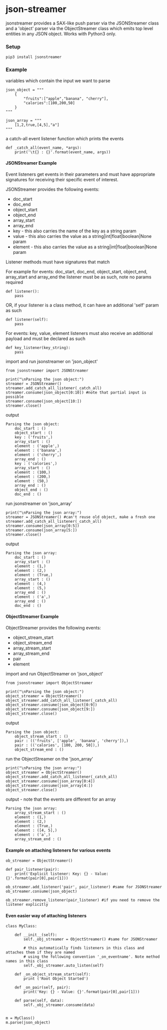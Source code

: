 json-streamer
=============
jsonstreamer provides a SAX-like push parser via the JSONStreamer class and a 'object' parser via the
ObjectStreamer class which emits top level entities in any JSON object. Works with Python3 only.


### Setup
    pip3 install jsonstreamer

### Example

variables which contain the input we want to parse
    
    json_object = """
        {
            "fruits":["apple","banana", "cherry"],
            "calories":[100,200,50]
        }
    """
    
    json_array = """
        [1,2,true,[4,5],"a"]
    """
   
    
a catch-all event listener function which prints the events

    def _catch_all(event_name, *args):
        print('\t{} : {}'.format(event_name, args))
        
#### JSONStreamer Example

Event listeners get events in their parameters and must have appropriate signatures for receiving their specific event of interest.

JSONStreamer provides the following events:
* doc_start
* doc_end
* object_start
* object_end
* array_start
* array_end
* key - this also carries the name of the key as a string param
* value -  this also carries the value as a string|int|float|boolean|None param
* element - this also carries the value as a string|int|float|boolean|None param

Listener methods must have signatures that match

For example for events: doc_start, doc_end, object_start, object_end, array_start and array_end the listener must be as such, note no params required

    def listener():
        pass
        
OR, if your listener is a class method, it can have an additional 'self' param as such

    def listener(self):
        pass
        
For events: key, value, element listeners must also receive an additional payload and must be declared as such

    def key_listener(key_string):
        pass


import and run jsonstreamer on 'json_object'

    from jsonstreamer import JSONStreamer 
    
    print("\nParsing the json object:")
    streamer = JSONStreamer() 
    streamer.add_catch_all_listener(_catch_all)
    streamer.consume(json_object[0:10]) #note that partial input is possible
    streamer.consume(json_object[10:])
    streamer.close()
   
output

    Parsing the json object:
        doc_start : ()
        object_start : ()
        key : ('fruits',)
        array_start : ()
        element : ('apple',)
        element : ('banana',)
        element : ('cherry',)
        array_end : ()
        key : ('calories',)
        array_start : ()
        element : (100,)
        element : (200,)
        element : (50,)
        array_end : ()
        object_end : ()
        doc_end : ()

    
run jsonstreamer on 'json_array'

    print("\nParsing the json array:")
    streamer = JSONStreamer() #can't reuse old object, make a fresh one
    streamer.add_catch_all_listener(_catch_all)
    streamer.consume(json_array[0:5])
    streamer.consume(json_array[5:])
    streamer.close()

output

    Parsing the json array:
        doc_start : ()
        array_start : ()
        element : (1,)
        element : (2,)
        element : (True,)
        array_start : ()
        element : (4,)
        element : (5,)
        array_end : ()
        element : ('a',)
        array_end : ()
        doc_end : ()
   
#### ObjectStreamer Example

ObjectStreamer provides the following events:
* object_stream_start
* object_stream_end
* array_stream_start
* array_stream_end
* pair
* element

import and run ObjectStreamer on 'json_object'

    from jsonstreamer import ObjectStreamer
    
    print("\nParsing the json object:")
    object_streamer = ObjectStreamer()
    object_streamer.add_catch_all_listener(_catch_all)
    object_streamer.consume(json_object[0:9])
    object_streamer.consume(json_object[9:])
    object_streamer.close()
    
output

    Parsing the json object:
        object_stream_start : ()
        pair : (('fruits', ['apple', 'banana', 'cherry']),)
        pair : (('calories', [100, 200, 50]),)
        object_stream_end : ()

run the ObjectStreamer on the 'json_array'

    print("\nParsing the json array:")
    object_streamer = ObjectStreamer()
    object_streamer.add_catch_all_listener(_catch_all)
    object_streamer.consume(json_array[0:4])
    object_streamer.consume(json_array[4:])
    object_streamer.close()

output - note that the events are different for an array

    Parsing the json array:
        array_stream_start : ()
        element : (1,)
        element : (2,)
        element : (True,)
        element : ([4, 5],)
        element : ('a',)
        array_stream_end : ()

#### Example on attaching listeners for various events

    ob_streamer = ObjectStreamer()
    
    def pair_listener(pair):
        print('Explicit listener: Key: {} - Value: {}'.format(pair[0],pair[1]))
        
    ob_streamer.add_listener('pair', pair_listener) #same for JSONStreamer
    ob_streamer.consume(json_object)
    
    ob_streamer.remove_listener(pair_listener) #if you need to remove the listener explicitly
    
#### Even easier way of attaching listeners

    class MyClass:
        
        def __init__(self):
            self._obj_streamer = ObjectStreamer() #same for JSONStreamer
            
            # this automatically finds listeners in this class and attaches them if they are named
            # using the following convention '_on_eventname'. Note method names in this class
            self._obj_streamer.auto_listen(self) 
        
        def _on_object_stream_start(self):
            print ('Root Object Started')
            
        def _on_pair(self, pair):
            print('Key: {} - Value: {}'.format(pair[0],pair[1]))
            
        def parse(self, data):
            self._obj_streamer.consume(data)
            
            
    m = MyClass()
    m.parse(json_object)
    
    
